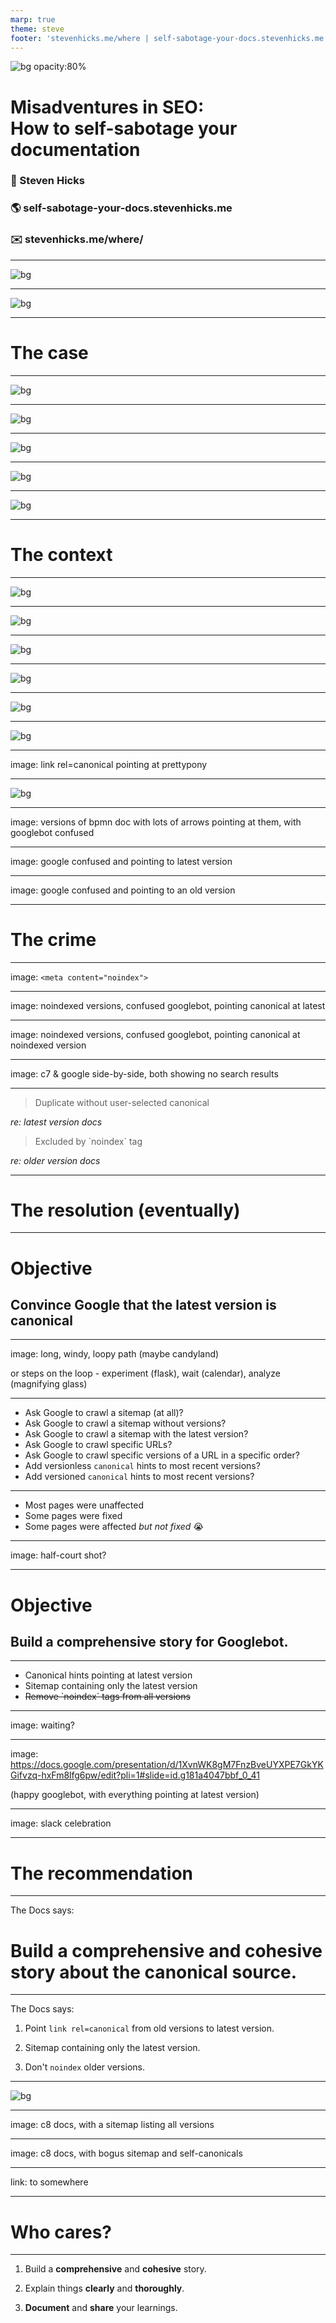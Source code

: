 ```yaml
---
marp: true
theme: steve
footer: 'stevenhicks.me/where | self-sabotage-your-docs.stevenhicks.me'
---
```


<!-- _class: title -->
<!-- _footer: "" -->

![bg opacity:80%](images/cover.jpg)

# Misadventures in SEO:<br/>How to self-sabotage your documentation

### 👦 Steven Hicks

### 🌎 self-sabotage-your-docs.stevenhicks.me

### ✉️ stevenhicks.me/where/

---

![bg](images/cropped/camunda.jpeg)

<!--
- I'm a DX engineer at Camunda
- basically docs infra
- give the docs the engineering love they deserve
- like customizing our docs platform,
-   or improving the contributor experience to our docs
-   or archiving unsupported versions of our documentation


- Camunda is a platform for automating and orchestrating processes
- getting your services interacting in a stable, predictable manner

-->

---

![bg](images/cropped/c7_vs_c8.jpeg)

<!--
- a couple years ago, we made a pretty big change with our product
- we moved from focusing on you hosting on your own infrastructure
-   to us hosting for you in our SaaS platform.
- this was the change from Camunda 7 to Camunda 8; we call them c7 and c8 in case I do that
- with a new focus, and a new version number, we also built new docs.
- our v7 docs were built with hugo; v8 docs with docusaurus
- both of these versions of our product are still supported for now
- but our team, devex, took a stance that while we would technically still support the v7 docs, we would minimize that support, to focus on v8 docs.
- basically, we'd shove them in the back of the closet, to collect dust and cobwebs, ...
- unless something went very wrong.

- and that is foreshadowing.
- I think. I am talking to a room full of people with significantly more writing experience and education than me so if I don't know the definition of foreshadowing please let me live in blissful naivety.

-->

---

<!-- _class: invert -->

# The case

---

![bg](images/cropped/timeline_0.jpeg)

<!--

The story I have to tell you takes place over the last few years

-->

---

![bg](images/cropped/timeline_1.jpeg)

<!--
- before the v8 release, something started happening to our v7 docs
- prior to mar 2021, if you searched for the acronym bpmn
  - you'd see ~20 relevant results
  - bpmn stands for...
  - & it's a critical element of the camunda product
    - The camunda product is built on the idea that you can model a process graphically
    - using an open standard called bpmn
    - and then camunda's engine will execute that process
    - as it can interpret that open standard, bpmn
  - because it's a critical element of the product,
    - our docs have a lot of content about bpmn
  - you'll find out later why I know that date precisely

-->

---

![bg](images/cropped/timeline_2.jpeg)

<!--
- but mar 2021, after this mysterious event -
  - search results began declining
  - in both google and site search
- dec 2021 - users were impacted enough to mention it in our forums
  - at this point, you'd see fewer relevant results for bpmn
    - but still some results
  - their complaints were somewhat vague
    - the docs are not returning as many relevant results
    - and the search experience seems to be degrading
  - but the diminishing results were inconsistent
    - and hard to isolate or predict
    - and they were still getting some results
  - so since we intentionally wanted to shelve this version of the docs,
    - just kind of seemed like "ehhhhhh, it's fine"

-->

---

![bg](images/cropped/timeline_3.jpeg)

<!--
- sum 2022 - we heard from our support team
  - they confirmed that not only had things degraded,
    - but the search had become basically useless.
  - 0 relevant results for bpmn!
    - camunda doesn't exist without bpmn!
    - and despite any flaws our docs may have, we know those docs are there!
  - each member of support basically had to build a memory palace to find things
-->

---

![bg](images/cropped/timeline_4.jpeg)

<!--

- the experience had become bad enough that we couldn't just let it collect dust and cobwebs anymore
- this was the impetus for us to figure out what was going on
- oct 2022 - I began my investigation

-->

---

<!-- _class: invert -->

# The context

---

![bg](images/cropped/c7_vs_google.jpeg)

<!--
a couple important details about the c7 docs

1. the docs have an in-site search

- driven by a programmable google search engine
- which is basically an API wrapper around google search
- there are customizations and filters you can apply to a programmable search engine
- but we don't, really.
- so the results we see in our in-site search
  - will match exactly the results you see on google.com

- throughout this talk I'm going to be talking about Google a lot
- in most cases you can probably substitute any other search engine for Google
- and the principles and ideas will still apply
- but our specific story involves google

-->

---

![bg](images/cropped/c7_versions.jpeg)

<!--
- the second important detail:
- the c7 product is approaching ten years old.
- the current version is 7.22, but we have documentation for every release back to 7.0.
- That's 23 versions..and actually 2 more, because we have two other special versions called "latest" and "develop".
- We continue to release a new version every 6 months, even though we want users to move to v8
- so this number is even growing.

-->

---

![bg](images/cropped/versions_similar.jpeg)

<!--
drawing: https://docs.google.com/presentation/d/1XvnWK8gM7FnzBveUYXPE7GkYKGifvzq-hxFm8lfg6pw/edit#slide=id.g1cbfedf2653_0_183

- the thing about maintaining many versions of docs
- is that there's a lot of duplication.
- our c7 docs, for example, might have one page about bpmn that has existed for many versions
- and that evolves, slowly, over time
- many times, a particular document doesn't change _at all_ across versions
- but it's often the case that you can't see significant differences between two versions of a doc
  - unless the versions are relatively far apart

- this duplication played the starring role in this story

-->

---

![bg](images/cropped/dupes_1.jpeg)

<!--

- so let's talk about content duplication
- and how search engines handle it

- The internet has lots of duplicate content.

- Whether it’s malicious duplication
  - like something scraped and uncredited
  - or perfectly altruistic syndication to reach broader audiences.

- But you don’t see pure duplication in Google’s search results.

-->

---

![bg](images/cropped/dupes_3.jpeg)

<!--

And that's because when Google's search engine bots see duplicated content,

They choose one as canonical

meaning Google recognizes it as the source of truth

...

So that when you search on Google,

you see mostly unique results

(timing: at about 10-11 minutes here)

-->

---

![bg](images/cropped/authority_1.jpeg)

<!--

To decide which version of the content is canonical,

Google pieces together a story about how your page fits on the internet

It uses a lot of signals

Like which page is linked to more

To identify which one is seen as the source

The more it looks like the rest of the internet trusts your site,

The more likely it is to get the canonical robot arm.

-->

---

image: link rel=canonical pointing at prettypony

<!--

We can even set a hint on a page

To suggest to Googlebot which one we think is canonical

This also helps build the evidence for one page over the other.

…

The examples Google gives in its docs for non-malicious duplication are things like

Product pages, where the product is listed in different category pages

But they never talk much about documentation sites

Which is a shame, because documentation sites are an interesting case for content duplication.

(it's also a shame because if there was more guidance on docs-based duplication, I wouldn't be giving this talk)

-->

---

![bg](images/cropped/version_confusion_1.jpeg)

<!--

you can imagine

with a documentation site containing a lot of versions

and a lot of content duplicated across those versions

-->

---

image: versions of bpmn doc with lots of arrows pointing at them, with googlebot confused

<!--

And pages all over the internet linking to all of those versions,

You can see how Google would have a hard time choosing one true canonical

for this content

-->

---

image: google confused and pointing to latest version

<!--

But it does pick one canonical,

And if we're lucky, it picks the latest version of the docs

So that when you search for bpmn on Google

(and our site),

you get v7.22

-->

---

image: google confused and pointing to an old version

<!--

But just as likely,

possibly even more likely,

Google might point its canonical robot arm at an older version of the doc

in which case, Google serves that older version in its search results

-->

---

<!-- _class: invert -->

# The crime

<!--

and so you might be wondering

ok, so Google might not be serving the right version of the docs in its search results

you said there were _no_ search results

soooooooo what am I missing

enter that mysterious event that I showed at the beginning of the timeline

that I said I know the exact date of

with the very best of intentions, we introduced a change on that date

that we thought would nudge Google to always serve the latest version of the docs

and in fact, it caused Google to serve _no_ version of the docs

-->

---

image: `<meta content="noindex">`

<!--

on every version _except_ the current version

we added a `noindex` tag to every page.

-->

---

image: noindexed versions, confused googlebot, pointing canonical at latest

<!--

Now the noindex tag tells search engines not to index a page

So they should never appear in search results

And we interpreted that to mean that Google would know not to point its canonical arm

at a version that it couldn't serve in its search results

And for some pages, it did exactly that

-->

---

image: noindexed versions, confused googlebot, pointing canonical at noindexed version

<!--

But for most versions, it did the worst possible thing

Google could crawl the older versions, it knew it existed, and it knew what was on it

And it could make the case that an older version was canonical

And so it pointed its canonical robot arm at an older noindexed version

Which meant that when you searched for this topic

You saw no search results

Because Google did not index the canonical version of this page

-->

---

image: c7 & google side-by-side, both showing no search results

<!--

And amplifying this problem

Was that our in-site search

Was driven by the same programmable search engine

So when you searched on our site

You _also_ saw no results.

We knew we had this BPMN content....

There was no way for anyone to find it.

And _that_ is how we completely sabotaged our search experience.

timing: 15-16 minutes?
-->

---

> Duplicate without user-selected canonical

_re: latest version docs_

> Excluded by \`noindex\` tag

_re: older version docs_

<!--

I do want to point out that the way we figured out what had happened

was to read the error messages in Google Search Console

it was pretty clear _why_ content wasn't being indexed


-->

---

<!-- _class: invert -->

# The resolution (eventually)

<!--

buuuuut it did take a very long journey to fix it.

-->

---

# Objective

## Convince Google that the latest version is canonical

---

image: long, windy, loopy path (maybe candyland)

or steps on the loop - experiment (flask), wait (calendar), analyze (magnifying glass)

<!--

The feedback loop for resolving this kind of issue is horribly large and slow


We could never find any clear guidance on how to fix this exact issue

So it became a loop of trying a small experiment, waiting for weeks to see the effects, and then analyze the results and decide what to do next.

-->

---

- Ask Google to crawl a sitemap (at all)?
- Ask Google to crawl a sitemap without versions?
- Ask Google to crawl a sitemap with the latest version?
- Ask Google to crawl specific URLs?
- Ask Google to crawl specific versions of a URL in a specific order?
- Add versionless `canonical` hints to most recent versions?
- Add versioned `canonical` hints to most recent versions?

<!--
re: versionless - if you visit a doc page without a version, it redirects to the latest version.

we thought we could take advantage of this to get Google to always index the latest version of the docs,

but in reality we just discovered a new Search Console error message: "Page with redirect".

re: canonicals - we didn't really understand the importance of canonical hints, so we initially tried to get Google to recrawl the docs we wanted it to index

and then later we started playing with those hints too, to see what effects we could cause

-->

---

- Most pages were unaffected
- Some pages were fixed
- Some pages were affected _but not fixed_ 😭

<!--

The results were not great, throughout any of these experiments

...

nothing was predictable or repeatable.

it was in incredible lesson in patience and resilience, I'm not gonna lie

-->

---

image: half-court shot?

<!--

On the verge of giving up, we decided on one last experiment

The most patient experiment of all

We noticed that, in the past, Google seemed to do a significant re-crawl of our docs

right after each released version.

We hadn't had a lot of luck convincing Google to crawl the latest docs in our experiments

But maybe we could rely on this big crawl after a fresh version was published.


-->

---

# Objective

## Build a comprehensive story for Googlebot.

<!--

And if we were going to take maximum advantage of a big crawl,

we needed our docs to tell the most comprehensive, accurate story about our versions,

to give Google the best chance of pointing its canonical robot arm at the latest version docs.

-->

---

- Canonical hints pointing at latest version
- Sitemap containing only the latest version
- ~~Remove \`noindex\` tags from all versions~~

<!--

re: canonical hints - I still think this would have been the right move,

but the experiments I ran at the time didn't suggest any positive change

So we decided to leave the noindex tags in place on all older versions.

-->

---

image: waiting?

<!--

and then we waited

months later we released a new version of the product

and published a new version of the docs

and then submitted our updated Sitemap to google

and then we waited again

-->

---

image: https://docs.google.com/presentation/d/1XvnWK8gM7FnzBveUYXPE7GkYKGifvzq-hxFm8lfg6pw/edit?pli=1#slide=id.g181a4047bbf_0_41

(happy googlebot, with everything pointing at latest version)

<!--

and it worked!

Googlebot finally agreed with us

that the latest version was canonical

-->

---

image: slack celebration

<!--

and most importantly, people could find things again

this is a message from someone on our support team

-->

---

<!-- _class: invert -->

# The recommendation

<!--

The takeaway, if you're running a documentation site with multiple versions and you don't want to experience the horrible thing we did

-->

---

The Docs says:

# Build a **comprehensive** and **cohesive** story about the canonical source.

---

The Docs says:

1. Point `link rel=canonical` from old versions to latest version.

<!-- prettier-ignore -->
2) Sitemap containing only the latest version.
<!-- prettier-ignore -->
3) Don't `noindex` older versions.

<!--

re: noindex -

I mentioned that we actually didn't remove our noindex tags

because experimentation at the time didn't demonstrate any improvement by doing so

But Google explicitly tells you in their docs _not_ to use this as a mechanism to influence canonicalization

And what's worse -- an old document showing in the search results, or no document at all?

-->

---

![bg](images/cropped/c7_vs_c8.jpeg)

<!--

at the beginning I talked about how we have two sets of docs

with these discoveries in our c7 docs, we looked at our c8 docs,

a docusaurus site,

to make sure we wouldn't relive this experience in a couple years.

And there were a couple significant issues that came up.

-->

---

image: c8 docs, with a sitemap listing all versions

<!--

first, d-rex by default lists all pages in the sitemap

and therefore every version

in our experimentation, that's definitely not what you want -- you only want the current version of docs in the sitemap.

this is pretty easy to resolve.

docusaurus has a configuration setting for ignoring specific paths

although we wouldn't have known to use that setting if we hadn't gone through this experience

-->

---

image: c8 docs, with bogus sitemap and self-canonicals

<!--

more significantly, docusuarus sets self-canonicals for every page

and there's nothing _wrong_ with doing this,

but as Google SEO superstar John Mueller says,

the only time a self-referential canonical is _helpful_ is when the visited URL doesn't match the canonical URL. Like if there are query-string parameters or something in the URL.

That's not how we use our docs, it's probably not how you use yours,

and by setting self-canonicals on every version of a doc, you're not really telling Googlebot anything about the canonical source.

...

now there is a way to override this at the page level, by specifying a URL in the frontmatter of a doc

though at the time of my investigation, that didn't actually function properly

what we ended up doing instead is...

-->

---

link: to somewhere

<!--
to have each page automatically declare a canonical based on the newest version of the doc with that same path.


if you're running a docusaurus instance, with multiple versions of your docs, you might want to check out this link.

it'll take you to something?? that shows how we're doing this, so that we don't have to manually add a canonical hint to every single page.

-->

---

<!-- _class: invert -->

# Who cares?

<!--

Does any of this even matter? Is SEO dead?

With AI eating the world, and being seemingly useful as a replacement for traditional search engines,

With the acronym SGE (search generative experience) suddenly seeming a lot more important than the acronym SEO

does it matter what traditional Google searches turn up for our documentation site? For your documentation site?

Well in our case yes, because a traditional Google search engine is what drives our in-site search.

But let's be real, we're all going to be replacing in-site search with in-site AI assistants soon.

As I was preparing for this talk, this question legitimately depressed me. I had a hard time thinking about it in a positive way.

But eventually I did. I remembered the many other times I've learned a technology and used it heavily, then moved away from it entirely for something else.

And that reminded me to embrace the journey, and focus on the principles learned.

-->

---

1. Build a **comprehensive** and **cohesive** story.

<!-- prettier-ignore -->
2) Explain things **clearly** and **thoroughly**.
<!-- prettier-ignore -->
3) **Document** and **share** your learnings.

<!--
These are the learnings I take away from this experience, to apply to our impending AI search future.

1 - sge rewards authority
2 - sge rewards them
3 - it's a nice thing to do (& sge might reward it)

-->
